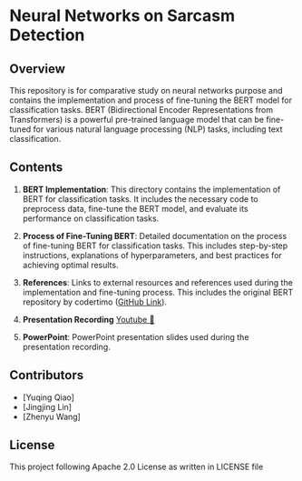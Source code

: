 # Neural Networks on Sarcasm Detection  

## Overview
This repository is for comparative study on neural networks purpose and  contains the implementation and process of fine-tuning the BERT model for classification tasks. BERT (Bidirectional Encoder Representations from Transformers) is a powerful pre-trained language model that can be fine-tuned for various natural language processing (NLP) tasks, including text classification.

## Contents
1. **BERT Implementation**: This directory contains the implementation of BERT for classification tasks. It includes the necessary code to preprocess data, fine-tune the BERT model, and evaluate its performance on classification tasks.

2. **Process of Fine-Tuning BERT**: Detailed documentation on the process of fine-tuning BERT for classification tasks. This includes step-by-step instructions, explanations of hyperparameters, and best practices for achieving optimal results.

3. **References**: Links to external resources and references used during the implementation and fine-tuning process. This includes the original BERT repository by codertimo ([GitHub Link](https://github.com/codertimo/BERT-pytorch/tree/master)).

4. **Presentation Recording** [Youtube 🥰](https://youtu.be/-tHKcdSCcAY)

5. **PowerPoint**: PowerPoint presentation slides used during the presentation recording.

## Contributors
- [Yuqing Qiao]
- [Jingjing Lin]
- [Zhenyu Wang]

## License
This project following Apache 2.0 License as written in LICENSE file
